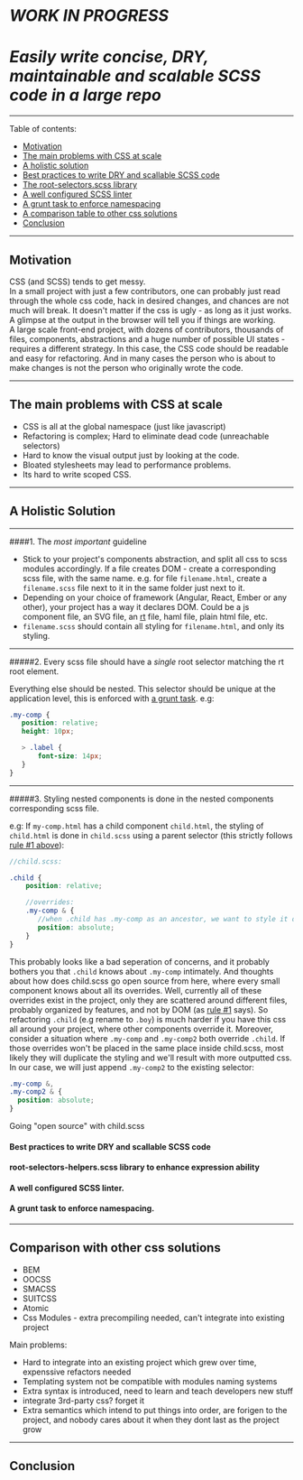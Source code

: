 # *WORK IN PROGRESS*
# *Easily write concise, DRY, maintainable and scalable SCSS code in a large repo*

---

Table of contents:
  * [Motivation](#motivation)
  * [The main problems with CSS at scale](#the-main-problems-with-css-at-scale)
  * [A holistic solution](#a-holistic-solution)
   * [Best practices to write DRY and scallable SCSS code](#best-practices-to-write-dry-and-scallable-scss-code)
   * [The root-selectors.scss library](#the-root-selectors-scss-library)
   * [A well configured SCSS linter](#a-well-configured-scss-linter)
   * [A grunt task to enforce namespacing](#a-grunt-task-to-enforce-namespacing)
  * [A comparison table to other css solutions](#comparison-with-other-css-solutions)
  * [Conclusion](#conclusion)

---

## Motivation
CSS (and SCSS) tends to get messy.<br>
In a small project with just a few contributors, one can probably just read through the whole css code, hack in desired changes, and chances are not much will break. It doesn't matter if the css is ugly - as long as it just works. A glimpse at the output in the browser will tell you if things are working.
<br>
A large scale front-end project, with dozens of contributors, thousands of files, components, abstractions and a huge number of possible UI states - requires a different strategy. In this case, the CSS code should be readable and easy for refactoring. And in many cases the person who is about to make changes is not the person who originally wrote the code.
<br>

---

## The main problems with CSS at scale 
  * CSS is all at the global namespace (just like javascript)
  * Refactoring is complex; Hard to eliminate dead code (unreachable selectors)
  * Hard to know the visual output just by looking at the code.
  * Bloated stylesheets may lead to performance problems.
  * Its hard to write scoped CSS.
   
--- 

## A Holistic Solution

---
####1. The *most important* guideline
 * Stick to your project's components abstraction, and split all css to scss modules accordingly. If a file creates DOM - create a corresponding scss file, with the same name. e.g. for file `filename.html`, create a `filename.scss` file next to it in the same folder just next to it.
 * Depending on your choice of framework (Angular, React, Ember or any other), your project has a way it declares DOM. Could be a js component file, an SVG file, an [rt](https://github.com/wix/react-templates) file, haml file, plain html file, etc.
 * `filename.scss` should contain all styling for `filename.html`, and only its styling.
 
---
#####2. Every scss file should have a *single* root selector matching the rt root element. 

Everything else should be nested. This selector should be unique at the application level, this is enforced with [a grunt task](#a-grunt-task-to-enforce-namespacing). e.g:

```scss
.my-comp {
   position: relative;
   height: 10px;

   > .label {
       font-size: 14px;
   } 
}
```

---
#####3. Styling nested components is done in the nested components corresponding scss file. 

e.g: If `my-comp.html` has a child component `child.html`, the styling of `child.html` is done in `child.scss` using a parent selector (this strictly follows [rule #1 above]()):
    
```scss
//child.scss:

.child {
    position: relative;

    //overrides:
    .my-comp & {
       //when .child has .my-comp as an ancestor, we want to style it differently:
       position: absolute; 
    } 
}
```
This probably looks like a bad seperation of concerns, and it probably bothers you that `.child` knows about `.my-comp` intimately. And thoughts about how does child.scss go open source from here, where every small component knows about all its overrides.
Well, currently all of these overrides exist in the project, only they are scattered around different files, probably organized by features, and not by DOM (as [rule #1]() says). So refactoring `.child` (e.g rename to `.boy`) is much harder if you have this css all around your project, where other components override it.
Moreover, consider a situation where `.my-comp` and `.my-comp2` both override `.child`. If those overrides won't be placed in the same place inside child.scss, most likely they will duplicate the styling and we'll result with more outputted css. In our case, we will just append `.my-comp2` to the existing selector:
```scss
.my-comp &, 
.my-comp2 & {
  position: absolute;
}

```
Going "open source" with child.scss


#### Best practices to write DRY and scallable SCSS code
#### root-selectors-helpers.scss library to enhance expression ability
#### A well configured SCSS linter.
#### A grunt task to enforce namespacing.

---

## Comparison with other css solutions
  * BEM
  * OOCSS
  * SMACSS
  * SUITCSS
  * Atomic
  * Css Modules - extra precompiling needed, can't integrate into existing project
  
Main problems:
* Hard to integrate into an existing project which grew over time, expenssive refactors needed
* Templating system not be compatible with modules naming systems
* Extra syntax is introduced, need to learn and teach developers new stuff
* integrate 3rd-party css? forget it
* Extra semantics which intend to put things into order, are forigen to the project, and nobody cares about it when they dont last as the project grow


---

## Conclusion


